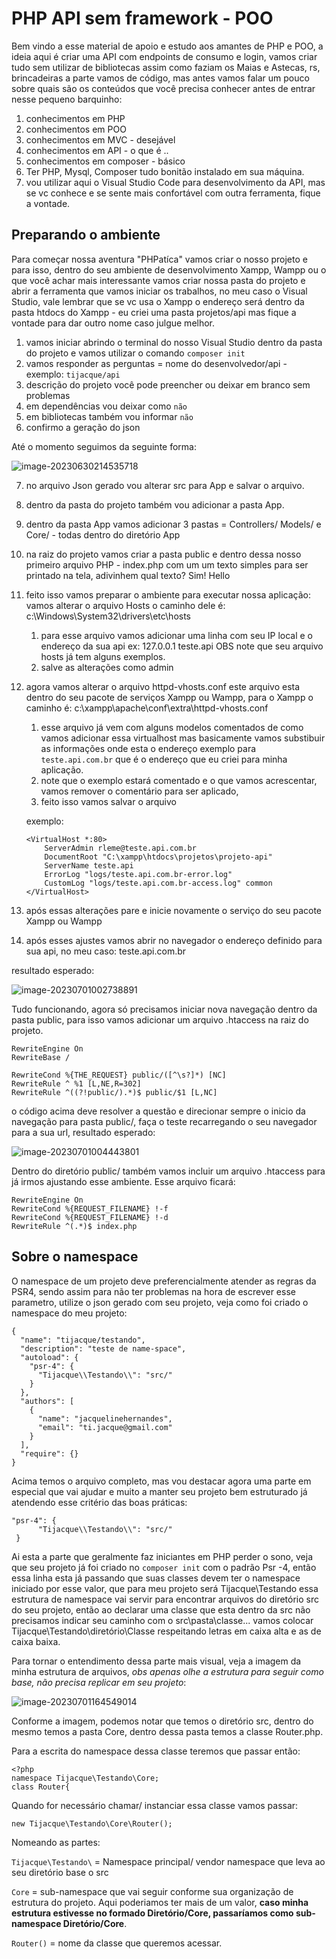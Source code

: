 # PHP API sem framework - POO

Bem vindo a esse material de apoio e estudo aos amantes de PHP e POO, a ideia aqui é criar uma API com endpoints de consumo e login, vamos criar tudo sem utilizar de bibliotecas assim como faziam os Maias e Astecas, rs, brincadeiras a parte vamos de código, mas antes vamos falar um pouco sobre quais são os conteúdos que você precisa conhecer antes de entrar nesse pequeno barquinho:

1. conhecimentos em PHP
2. conhecimentos em POO
3. conhecimentos em MVC - desejável 
4. conhecimentos em API - o que é ..
5. conhecimentos em composer - básico
6. Ter PHP, Mysql, Composer tudo bonitão instalado em sua máquina.
7. vou utilizar aqui o Visual Studio Code para desenvolvimento da API, mas se vc conhece e se sente mais confortável com outra ferramenta, fique a vontade.

## Preparando o ambiente

Para começar nossa aventura "PHPatíca" vamos criar o nosso projeto e para isso, dentro do seu ambiente de desenvolvimento Xampp, Wampp ou o que você achar mais interessante vamos criar nossa pasta do projeto e abrir a ferramenta que vamos iniciar os trabalhos, no meu caso o Visual Studio, vale lembrar que se vc usa o Xampp o endereço será dentro da pasta htdocs do Xampp -  eu criei uma pasta projetos/api mas fique a vontade para dar outro nome caso julgue melhor.

1. vamos iniciar abrindo o terminal do nosso Visual Studio dentro da pasta do projeto e vamos utilizar o comando `composer init`
2. vamos responder as perguntas = nome do desenvolvedor/api - exemplo: `tijacque/api`
3. descrição do projeto você pode preencher ou deixar em branco sem problemas
4. em dependências vou deixar como `não`
5. em bibliotecas também vou informar `não`
6. confirmo a geração do json

Até o momento seguimos da seguinte forma:

![image-20230630214535718](img/image-20230630214535718.png)

7. no arquivo Json gerado vou alterar src para App e salvar o arquivo.

8. dentro da pasta do projeto também vou adicionar a pasta App.

9. dentro da pasta App vamos adicionar 3 pastas = Controllers/ Models/ e Core/ - todas dentro do diretório App

10. na raiz do projeto vamos criar a pasta public e dentro dessa nosso primeiro arquivo PHP - index.php com um um texto simples para ser printado na tela, adivinhem qual texto? Sim! Hello

11. feito isso vamos preparar o ambiente para executar nossa aplicação: vamos alterar o arquivo Hosts o caminho dele é: c:\\Windows\System32\drivers\etc\hosts

    1. para esse arquivo vamos adicionar uma linha com seu IP local e o endereço da sua api ex: 127.0.0.1       teste.api OBS note que seu arquivo hosts já tem alguns exemplos.
    2. salve as alterações como admin 

12. agora vamos alterar o arquivo httpd-vhosts.conf este arquivo esta dentro do seu pacote de serviços Xampp ou Wampp, para o Xampp o caminho é: c:\\xampp\apache\conf\extra\httpd-vhosts.conf  

    1. esse arquivo já vem com alguns modelos comentados de como vamos adicionar essa virtualhost mas basicamente vamos substibuir as informações onde esta o endereço exemplo para `teste.api.com.br` que é o endereço que eu criei para minha aplicação.
    2. note que o exemplo estará comentado e o que vamos acrescentar, vamos remover o comentário para ser aplicado,
    3. feito isso vamos salvar o arquivo

    exemplo:

    ```
    <VirtualHost *:80>
        ServerAdmin rleme@teste.api.com.br
        DocumentRoot "C:\xampp\htdocs\projetos\projeto-api"
        ServerName teste.api
        ErrorLog "logs/teste.api.com.br-error.log"
        CustomLog "logs/teste.api.com.br-access.log" common
    </VirtualHost>
    ```

13. após essas alterações pare e inicie novamente o serviço do seu pacote Xampp ou Wampp

14. após esses ajustes vamos abrir no navegador o endereço definido para sua api, no meu caso: teste.api.com.br

resultado esperado:

![image-20230701002738891](img/image-20230701002738891.png)

Tudo funcionando, agora só precisamos iniciar nova navegação dentro da pasta public, para isso vamos adicionar um arquivo .htaccess na raiz do projeto.

```
RewriteEngine On
RewriteBase /

RewriteCond %{THE_REQUEST} public/([^\s?]*) [NC]
RewriteRule ^ %1 [L,NE,R=302]
RewriteRule ^((?!public/).*)$ public/$1 [L,NC]
```

o código acima deve resolver a questão e direcionar sempre o inicio da navegação para pasta public/, faça o teste recarregando o seu navegador para a sua url, resultado esperado:

![image-20230701004443801](img/image-20230701004443801.png)

Dentro do diretório public/ também vamos incluir um arquivo .htaccess para já irmos ajustando esse ambiente. Esse arquivo ficará:

```
RewriteEngine On
RewriteCond %{REQUEST_FILENAME} !-f
RewriteCond %{REQUEST_FILENAME} !-d
RewriteRule ^(.*)$ index.php
```

## Sobre o namespace

O namespace de um projeto deve preferencialmente atender as regras da PSR4, sendo assim para não ter problemas na hora de escrever esse parametro, utilize o json gerado com seu projeto, veja como foi criado o namespace do meu projeto:

```
{
  "name": "tijacque/testando",
  "description": "teste de name-space",
  "autoload": {
    "psr-4": {
      "Tijacque\\Testando\\": "src/"
    }
  },
  "authors": [
    {
      "name": "jacquelinehernandes",
      "email": "ti.jacque@gmail.com"
    }
  ],
  "require": {}
}
```

Acima temos o arquivo completo, mas vou destacar agora uma parte em especial que vai ajudar e muito a manter seu projeto bem estruturado já atendendo esse critério das boas práticas:

```
"psr-4": {
      "Tijacque\\Testando\\": "src/"
 }
```

Ai esta a parte que geralmente faz iniciantes em PHP perder o sono, veja que seu projeto já foi criado no `composer init` com o padrão Psr -4, então essa linha esta já passando que suas classes devem ter o namespace iniciado por esse valor, que para meu projeto será Tijacque\Testando essa estrutura de namespace vai servir para encontrar arquivos do diretório src do seu projeto, então ao declarar uma classe que esta dentro da src não precisamos indicar seu caminho com o src\pasta\classe... vamos colocar Tijacque\Testando\diretório\Classe respeitando letras em caixa alta e as de caixa baixa.

Para tornar o entendimento dessa parte mais visual, veja a imagem da minha estrutura de arquivos, *obs apenas olhe a estrutura para seguir como base, não precisa replicar em seu projeto*:

![image-20230701164549014](.\img\image-20230701164549014.png)

Conforme a imagem, podemos notar que temos o diretório src, dentro do mesmo temos a pasta Core, dentro dessa pasta temos a classe Router.php.

Para a escrita do namespace dessa classe teremos que passar então:

```
<?php
namespace Tijacque\Testando\Core;
class Router{
```

Quando for necessário chamar/ instanciar essa classe vamos passar:

```
new Tijacque\Testando\Core\Router(); 
```

Nomeando as partes:

`Tijacque\Testando\` = Namespace principal/ vendor namespace que leva ao seu diretório base o src

`Core` = sub-namespace que vai seguir conforme sua organização de estrutura do projeto. Aqui poderiamos ter mais de um valor, **caso minha estrutura estivesse no formado Diretório/Core, passaríamos como sub-namespace Diretório/Core**.

`Router()` = nome da classe que queremos acessar.



